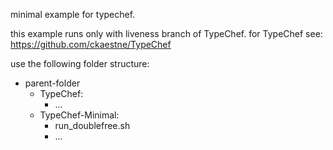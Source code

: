 minimal example for typechef.

this example runs only with liveness branch of TypeChef.
for TypeChef see: https://github.com/ckaestne/TypeChef

use the following folder structure:
* parent-folder
    - TypeChef:
        - ...
    - TypeChef-Minimal:
        - run_doublefree.sh
        - ...
